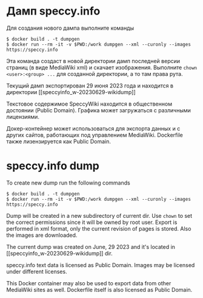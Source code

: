 # Дамп speccy.info

Для создания нового дампа выполните команды

```
$ docker build . -t dumpgen
$ docker run --rm -it -v $PWD:/work dumpgen --xml --curonly --images https://speccy.info
```

Эта команда создаст в новой директории дамп последней версии страниц (в виде MediaWiki xml) и скачает изображения. Выполните `chown <user>:<group> ...` для созданной директории, а то там права рута.

Текущий дамп экспортирован 29 июня 2023 года и находится в директории [[speccyinfo_w-20230629-wikidump]]

Текстовое содержимое SpeccyWiki находится в общественном достоянии (Public Domain). Графика может загружаться с различными лицензиями.

Докер-контейнер может использоваться для экспорта данных и с других сайтов, работающих под управлением MediaWiki. Dockerfile также лизензируется как Public Domain.

# speccy.info dump

To create new dump run the following commands

```
$ docker build . -t dumpgen
$ docker run --rm -it -v $PWD:/work dumpgen --xml --curonly --images https://speccy.info
```

Dump will be created in a new subdirectory of current dir. Use `chown` to set the correct permissions since it will be owned by root user.
Export is performed in xml format, only the current revision of pages is stored. Also the images are downloaded.

The current dump was created on June, 29 2023 and it's located in [[speccyinfo_w-20230629-wikidump]] dir.

speccy.info text data is licensed as Public Domain. Images may be licensed under different licenses.

This Docker container may also be used to export data from other MediaWiki sites as well. Dockerfile itself is also licensed as Public Domain.